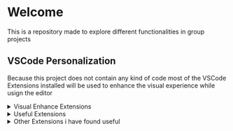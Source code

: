 # Welcome

This is a repository made to explore different functionalities in group projects

## VSCode Personalization

Because this project does not contain any kind of code most of the VSCode Extensions installed will be used to enhance the visual experience while usign the editor

<details>
  <summary> Visual Enhance Extensions </summary>

* [Indent Rainbow](https://marketplace.visualstudio.com/items?itemName=oderwat.indent-rainbow)
* [Rainbow brackets](https://marketplace.visualstudio.com/items?itemName=2gua.rainbow-brackets)
* [One Dark Pro](https://marketplace.visualstudio.com/items?itemName=zhuangtongfa.Material-theme)

</details>

<details>
  <summary> Useful Extensions </summary>

* [GitLens](https://marketplace.visualstudio.com/items?itemName=eamodio.gitlens)
* [Markdown Preview](https://marketplace.visualstudio.com/items?itemName=shd101wyy.markdown-preview-enhanced)

</details>

<details>
  <summary> Other Extensions i have found useful </summary>

* [Code Spell Checker](https://marketplace.visualstudio.com/items?itemName=streetsidesoftware.code-spell-checker)
* [Turbo Console Log](https://marketplace.visualstudio.com/items?itemName=ChakrounAnas.turbo-console-log)
* [Import Cost](https://marketplace.visualstudio.com/items?itemName=wix.vscode-import-cost)
* [Code time](https://marketplace.visualstudio.com/items?itemName=softwaredotcom.swdc-vscode)
* [Peacock](https://marketplace.visualstudio.com/items?itemName=johnpapa.vscode-peacock)
* [CodeSnap](https://marketplace.visualstudio.com/items?itemName=adpyke.codesnap)

</details>


